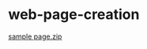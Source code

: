 # web-page-creation
[sample page.zip](https://github.com/Mannemsuresh/web-page-creation/files/7919930/sample.page.zip)
